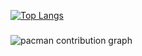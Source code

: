 [![Top Langs](https://github-readme-stats.vercel.app/api/top-langs/?username=ljy030509&layout=compact)](https://github.com/ljy030509/github-readme-stats)

###

<picture>
  <source media="(prefers-color-scheme: dark)" srcset="https://raw.githubusercontent.com/ljy030509/ljy030509/output/pacman-contribution-graph-dark.svg">
  <source media="(prefers-color-scheme: light)" srcset="https://raw.githubusercontent.com/ljy030509/ljy030509/output/pacman-contribution-graph.svg">
  <img alt="pacman contribution graph" src="https://raw.githubusercontent.com/ljy030509/ljy030509/output/pacman-contribution-graph.svg">
</picture>

###
